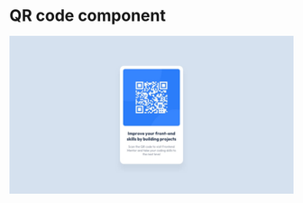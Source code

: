 # QR code component

![Design preview for the QR code component](./assets/images/desktop-design.jpg)